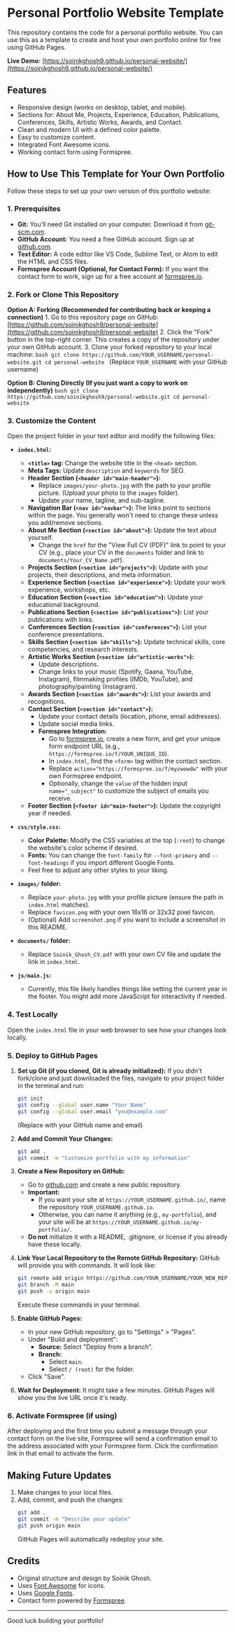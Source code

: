 # Personal Portfolio Website Template

This repository contains the code for a personal portfolio website. You can use this as a template to create and host your own portfolio online for free using GitHub Pages.

**Live Demo:** [https://soinikghosh9.github.io/personal-website/](https://soinikghosh9.github.io/personal-website/)


## Features

*   Responsive design (works on desktop, tablet, and mobile).
*   Sections for: About Me, Projects, Experience, Education, Publications, Conferences, Skills, Artistic Works, Awards, and Contact.
*   Clean and modern UI with a defined color palette.
*   Easy to customize content.
*   Integrated Font Awesome icons.
*   Working contact form using Formspree.

## How to Use This Template for Your Own Portfolio

Follow these steps to set up your own version of this portfolio website:

### 1. Prerequisites

*   **Git:** You'll need Git installed on your computer. Download it from [git-scm.com](https://git-scm.com/).
*   **GitHub Account:** You need a free GitHub account. Sign up at [github.com](https://github.com/).
*   **Text Editor:** A code editor like VS Code, Sublime Text, or Atom to edit the HTML and CSS files.
*   **Formspree Account (Optional, for Contact Form):** If you want the contact form to work, sign up for a free account at [formspree.io](https://formspree.io/).

### 2. Fork or Clone This Repository

**Option A: Forking (Recommended for contributing back or keeping a connection)**
    1. Go to this repository page on GitHub: [https://github.com/soinikghosh9/personal-website](https://github.com/soinikghosh9/personal-website)
    2. Click the "Fork" button in the top-right corner. This creates a copy of the repository under your own GitHub account.
    3. Clone your forked repository to your local machine:
       ```bash
       git clone https://github.com/YOUR_USERNAME/personal-website.git
       cd personal-website
       ```
       (Replace `YOUR_USERNAME` with your GitHub username)

**Option B: Cloning Directly (If you just want a copy to work on independently)**
    ```bash
    git clone https://github.com/soinikghosh9/personal-website.git
    cd personal-website
    ```

### 3. Customize the Content

Open the project folder in your text editor and modify the following files:

*   **`index.html`:**
    *   **`<title>` tag:** Change the website title in the `<head>` section.
    *   **Meta Tags:** Update `description` and `keywords` for SEO.
    *   **Header Section (`<header id="main-header">`):**
        *   Replace `images/your-photo.jpg` with the path to your profile picture. (Upload your photo to the `images` folder).
        *   Update your name, tagline, and sub-tagline.
    *   **Navigation Bar (`<nav id="navbar">`):** The links point to sections within the page. You generally won't need to change these unless you add/remove sections.
    *   **About Me Section (`<section id="about">`):** Update the text about yourself.
        *   Change the `href` for the "View Full CV (PDF)" link to point to your CV (e.g., place your CV in the `documents` folder and link to `documents/Your_CV_Name.pdf`).
    *   **Projects Section (`<section id="projects">`):** Update with your projects, their descriptions, and meta information.
    *   **Experience Section (`<section id="experience">`):** Update your work experience, workshops, etc.
    *   **Education Section (`<section id="education">`):** Update your educational background.
    *   **Publications Section (`<section id="publications">`):** List your publications with links.
    *   **Conferences Section (`<section id="conferences">`):** List your conference presentations.
    *   **Skills Section (`<section id="skills">`):** Update technical skills, core competencies, and research interests.
    *   **Artistic Works Section (`<section id="artistic-works">`):**
        *   Update descriptions.
        *   Change links to your music (Spotify, Gaana, YouTube, Instagram), filmmaking profiles (IMDb, YouTube), and photography/painting (Instagram).
    *   **Awards Section (`<section id="awards">`):** List your awards and recognitions.
    *   **Contact Section (`<section id="contact">`):**
        *   Update your contact details (location, phone, email addresses).
        *   Update social media links.
        *   **Formspree Integration:**
            *   Go to [formspree.io](https://formspree.io/), create a new form, and get your unique form endpoint URL (e.g., `https://formspree.io/f/YOUR_UNIQUE_ID`).
            *   In `index.html`, find the `<form>` tag within the contact section.
            *   Replace `action="https://formspree.io/f/myzwowdw"` with your own Formspree endpoint.
            *   Optionally, change the `value` of the hidden input `name="_subject"` to customize the subject of emails you receive.
    *   **Footer Section (`<footer id="main-footer">`):** Update the copyright year if needed.

*   **`css/style.css`:**
    *   **Color Palette:** Modify the CSS variables at the top (`:root`) to change the website's color scheme if desired.
    *   **Fonts:** You can change the `font-family` for `--font-primary` and `--font-headings` if you import different Google Fonts.
    *   Feel free to adjust any other styles to your liking.

*   **`images/` folder:**
    *   Replace `your-photo.jpg` with your profile picture (ensure the path in `index.html` matches).
    *   Replace `favicon.png` with your own 16x16 or 32x32 pixel favicon.
    *   (Optional) Add `screenshot.png` if you want to include a screenshot in this README.

*   **`documents/` folder:**
    *   Replace `Soinik_Ghosh_CV.pdf` with your own CV file and update the link in `index.html`.

*   **`js/main.js`:**
    *   Currently, this file likely handles things like setting the current year in the footer. You might add more JavaScript for interactivity if needed.

### 4. Test Locally

Open the `index.html` file in your web browser to see how your changes look locally.

### 5. Deploy to GitHub Pages

1.  **Set up Git (if you cloned, Git is already initialized):**
    If you didn't fork/clone and just downloaded the files, navigate to your project folder in the terminal and run:
    ```bash
    git init
    git config --global user.name "Your Name"
    git config --global user.email "you@example.com"
    ```
    (Replace with your GitHub name and email)

2.  **Add and Commit Your Changes:**
    ```bash
    git add .
    git commit -m "Customize portfolio with my information"
    ```

3.  **Create a New Repository on GitHub:**
    *   Go to [github.com](https://github.com/) and create a new public repository.
    *   **Important:**
        *   If you want your site at `https://YOUR_USERNAME.github.io/`, name the repository `YOUR_USERNAME.github.io`.
        *   Otherwise, you can name it anything (e.g., `my-portfolio`), and your site will be at `https://YOUR_USERNAME.github.io/my-portfolio/`.
    *   **Do not** initialize it with a README, .gitignore, or license if you already have these locally.

4.  **Link Your Local Repository to the Remote GitHub Repository:**
    GitHub will provide you with commands. It will look like:
    ```bash
    git remote add origin https://github.com/YOUR_USERNAME/YOUR_NEW_REPOSITORY_NAME.git
    git branch -M main
    git push -u origin main
    ```
    Execute these commands in your terminal.

5.  **Enable GitHub Pages:**
    *   In your new GitHub repository, go to "Settings" > "Pages".
    *   Under "Build and deployment":
        *   **Source:** Select "Deploy from a branch".
        *   **Branch:**
            *   Select `main`.
            *   Select `/ (root)` for the folder.
    *   Click "Save".

6.  **Wait for Deployment:**
    It might take a few minutes. GitHub Pages will show you the live URL once it's ready.

### 6. Activate Formspree (if using)
After deploying and the first time you submit a message through your contact form on the live site, Formspree will send a confirmation email to the address associated with your Formspree form. Click the confirmation link in that email to activate the form.

## Making Future Updates

1.  Make changes to your local files.
2.  Add, commit, and push the changes:
    ```bash
    git add .
    git commit -m "Describe your update"
    git push origin main
    ```
    GitHub Pages will automatically redeploy your site.

## Credits

*   Original structure and design by Soinik Ghosh.
*   Uses [Font Awesome](https://fontawesome.com/) for icons.
*   Uses [Google Fonts](https://fonts.google.com/).
*   Contact form powered by [Formspree](https://formspree.io/).

---

Good luck building your portfolio!
